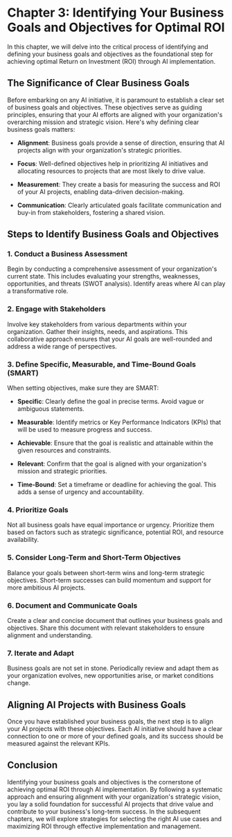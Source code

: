 Chapter 3: Identifying Your Business Goals and Objectives for Optimal ROI
=========================================================================

In this chapter, we will delve into the critical process of identifying and defining your business goals and objectives as the foundational step for achieving optimal Return on Investment (ROI) through AI implementation.

The Significance of Clear Business Goals
----------------------------------------

Before embarking on any AI initiative, it is paramount to establish a clear set of business goals and objectives. These objectives serve as guiding principles, ensuring that your AI efforts are aligned with your organization's overarching mission and strategic vision. Here's why defining clear business goals matters:

* **Alignment**: Business goals provide a sense of direction, ensuring that AI projects align with your organization's strategic priorities.

* **Focus**: Well-defined objectives help in prioritizing AI initiatives and allocating resources to projects that are most likely to drive value.

* **Measurement**: They create a basis for measuring the success and ROI of your AI projects, enabling data-driven decision-making.

* **Communication**: Clearly articulated goals facilitate communication and buy-in from stakeholders, fostering a shared vision.

Steps to Identify Business Goals and Objectives
-----------------------------------------------

### 1. **Conduct a Business Assessment**

Begin by conducting a comprehensive assessment of your organization's current state. This includes evaluating your strengths, weaknesses, opportunities, and threats (SWOT analysis). Identify areas where AI can play a transformative role.

### 2. **Engage with Stakeholders**

Involve key stakeholders from various departments within your organization. Gather their insights, needs, and aspirations. This collaborative approach ensures that your AI goals are well-rounded and address a wide range of perspectives.

### 3. **Define Specific, Measurable, and Time-Bound Goals (SMART)**

When setting objectives, make sure they are SMART:

* **Specific**: Clearly define the goal in precise terms. Avoid vague or ambiguous statements.

* **Measurable**: Identify metrics or Key Performance Indicators (KPIs) that will be used to measure progress and success.

* **Achievable**: Ensure that the goal is realistic and attainable within the given resources and constraints.

* **Relevant**: Confirm that the goal is aligned with your organization's mission and strategic priorities.

* **Time-Bound**: Set a timeframe or deadline for achieving the goal. This adds a sense of urgency and accountability.

### 4. **Prioritize Goals**

Not all business goals have equal importance or urgency. Prioritize them based on factors such as strategic significance, potential ROI, and resource availability.

### 5. **Consider Long-Term and Short-Term Objectives**

Balance your goals between short-term wins and long-term strategic objectives. Short-term successes can build momentum and support for more ambitious AI projects.

### 6. **Document and Communicate Goals**

Create a clear and concise document that outlines your business goals and objectives. Share this document with relevant stakeholders to ensure alignment and understanding.

### 7. **Iterate and Adapt**

Business goals are not set in stone. Periodically review and adapt them as your organization evolves, new opportunities arise, or market conditions change.

Aligning AI Projects with Business Goals
----------------------------------------

Once you have established your business goals, the next step is to align your AI projects with these objectives. Each AI initiative should have a clear connection to one or more of your defined goals, and its success should be measured against the relevant KPIs.

Conclusion
----------

Identifying your business goals and objectives is the cornerstone of achieving optimal ROI through AI implementation. By following a systematic approach and ensuring alignment with your organization's strategic vision, you lay a solid foundation for successful AI projects that drive value and contribute to your business's long-term success. In the subsequent chapters, we will explore strategies for selecting the right AI use cases and maximizing ROI through effective implementation and management.

